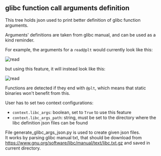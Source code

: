## glibc function call arguments definition ##

This tree holds json used to print better definition of glibc function arguments.

Arguments' definitions are taken from glibc manual, and can be used as a kind reminder.

For example, the arguments for a `read@plt` would currently look like this:  

![read](https://user-images.githubusercontent.com/1745802/98736103-aed90900-23a4-11eb-8c8d-f1ae41e772f8.png)

but using this feature, it will instead look like this:

![read](https://user-images.githubusercontent.com/1745802/98736838-a7662f80-23a5-11eb-89b4-7f732713d64b.png)

Functions are detected if they end with `@plt`, which means that static binaries won't benefit from this.

User has to set two context configurations:
* `context.libc_args`: boolean, set to `True` to use this feature
* `context.libc_args_path`: string, must be set to the directory where the libc definition json files can be found

File generate_glibc_args_json.py is used to create given json files.  
It works by parsing glibc manual txt, that should be download from https://www.gnu.org/software/libc/manual/text/libc.txt.gz and saved in current directory.
